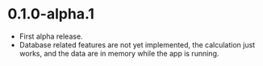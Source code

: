 # 0.1.0-alpha.1
- First alpha release.
- Database related features are not yet implemented, the calculation just works, and the data are in memory while the app is running.

